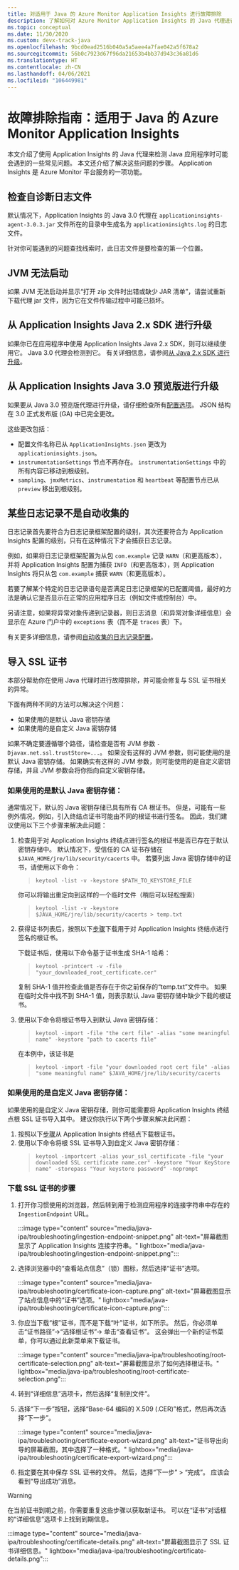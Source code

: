 ```yaml
---
title: 对适用于 Java 的 Azure Monitor Application Insights 进行故障排除
description: 了解如何对 Azure Monitor Application Insights 的 Java 代理进行故障排除
ms.topic: conceptual
ms.date: 11/30/2020
ms.custom: devx-track-java
ms.openlocfilehash: 9bcd0ead2516b040a5a5aee4a7fae042a5f678a2
ms.sourcegitcommit: 56b0c7923d67f96da21653b4bb37d943c36a81d6
ms.translationtype: HT
ms.contentlocale: zh-CN
ms.lasthandoff: 04/06/2021
ms.locfileid: "106449981"
---
```

# <a name="troubleshooting-guide-azure-monitor-application-insights-for-java"></a>故障排除指南：适用于 Java 的 Azure Monitor Application Insights

本文介绍了使用 Application Insights 的 Java 代理来检测 Java 应用程序时可能会遇到的一些常见问题。 本文还介绍了解决这些问题的步骤。 Application Insights 是 Azure Monitor 平台服务的一项功能。

## <a name="check-the-self-diagnostic-log-file"></a>检查自诊断日志文件

默认情况下，Application Insights 的 Java 3.0 代理在 `applicationinsights-agent-3.0.3.jar` 文件所在的目录中生成名为 `applicationinsights.log` 的日志文件。

针对你可能遇到的问题查找线索时，此日志文件是要检查的第一个位置。

## <a name="jvm-fails-to-start"></a>JVM 无法启动

如果 JVM 无法启动并显示“打开 zip 文件时出错或缺少 JAR 清单”，请尝试重新下载代理 jar 文件，因为它在文件传输过程中可能已损坏。

## <a name="upgrade-from-the-application-insights-java-2x-sdk"></a>从 Application Insights Java 2.x SDK 进行升级

如果你已在应用程序中使用 Application Insights Java 2.x SDK，则可以继续使用它。 Java 3.0 代理会检测到它。 有关详细信息，请参阅[从 Java 2.x SDK 进行升级](./java-standalone-upgrade-from-2x.md)。

## <a name="upgrade-from-application-insights-java-30-preview"></a>从 Application Insights Java 3.0 预览版进行升级

如果要从 Java 3.0 预览版代理进行升级，请仔细检查所有[配置选项](./java-standalone-config.md)。 JSON 结构在 3.0 正式发布版 (GA) 中已完全更改。

这些更改包括：

-  配置文件名称已从 `ApplicationInsights.json` 更改为 `applicationinsights.json`。
-  `instrumentationSettings` 节点不再存在。 `instrumentationSettings` 中的所有内容已移动到根级别。 
-  `sampling`、`jmxMetrics`、`instrumentation` 和 `heartbeat` 等配置节点已从 `preview` 移出到根级别。

## <a name="some-logging-is-not-auto-collected"></a>某些日志记录不是自动收集的

日志记录首先要符合为日志记录框架配置的级别，其次还要符合为 Application Insights 配置的级别，只有在这种情况下才会捕获日志记录。

例如，如果将日志记录框架配置为从包 `com.example` 记录 `WARN`（和更高版本），并将 Application Insights 配置为捕获 `INFO`（和更高版本），则 Application Insights 将只从包 `com.example` 捕获 `WARN`（和更高版本）。

若要了解某个特定的日志记录语句是否满足日志记录框架的已配置阈值，最好的方法是确认它是否显示在正常的应用程序日志（例如文件或控制台）中。

另请注意，如果将异常对象传递到记录器，则日志消息（和异常对象详细信息）会显示在 Azure 门户中的 `exceptions` 表（而不是 `traces` 表）下。

有关更多详细信息，请参阅[自动收集的日志记录配置](./java-standalone-config.md#auto-collected-logging)。

## <a name="import-ssl-certificates"></a>导入 SSL 证书

本部分帮助你在使用 Java 代理时进行故障排除，并可能会修复与 SSL 证书相关的异常。

下面有两种不同的方法可以解决这个问题：
* 如果使用的是默认 Java 密钥存储
* 如果使用的是自定义 Java 密钥存储

如果不确定要遵循哪个路径，请检查是否有 JVM 参数 `-Djavax.net.ssl.trustStore=...`。
如果没有这样的 JVM 参数，则可能使用的是默认 Java 密钥存储。
如果确实有这样的 JVM 参数，则可能使用的是自定义密钥存储，并且 JVM 参数会将你指向自定义密钥存储。

### <a name="if-using-the-default-java-keystore"></a>如果使用的是默认 Java 密钥存储：

通常情况下，默认的 Java 密钥存储已具有所有 CA 根证书。 但是，可能有一些例外情况，例如，引入终结点证书可能由不同的根证书进行签名。 因此，我们建议使用以下三个步骤来解决此问题：

1.  检查用于对 Application Insights 终结点进行签名的根证书是否已存在于默认密钥存储中。 默认情况下，受信任的 CA 证书存储在 `$JAVA_HOME/jre/lib/security/cacerts` 中。 若要列出 Java 密钥存储中的证书，请使用以下命令：
    > `keytool -list -v -keystore $PATH_TO_KEYSTORE_FILE`
 
    你可以将输出重定向到这样的一个临时文件（稍后可以轻松搜索）
    > `keytool -list -v -keystore $JAVA_HOME/jre/lib/security/cacerts > temp.txt`

2. 获得证书列表后，按照以下[步骤](#steps-to-download-ssl-certificate)下载用于对 Application Insights 终结点进行签名的根证书。

    下载证书后，使用以下命令基于证书生成 SHA-1 哈希：
    > `keytool -printcert -v -file "your_downloaded_root_certificate.cer"`
 
    复制 SHA-1 值并检查此值是否存在于你之前保存的“temp.txt”文件中。  如果在临时文件中找不到 SHA-1 值，则表示默认 Java 密钥存储中缺少下载的根证书。


3. 使用以下命令将根证书导入到默认 Java 密钥存储：
    >   `keytool -import -file "the cert file" -alias "some meaningful name" -keystore "path to cacerts file"`
 
    在本例中，该证书是
 
    > `keytool -import -file "your downloaded root cert file" -alias "some meaningful name" $JAVA_HOME/jre/lib/security/cacerts`


### <a name="if-using-a-custom-java-keystore"></a>如果使用的是自定义 Java 密钥存储：

如果使用的是自定义 Java 密钥存储，则你可能需要将 Application Insights 终结点根 SSL 证书导入其中。
建议你执行以下两个步骤来解决此问题：
1. 按照以下[步骤](#steps-to-download-ssl-certificate)从 Application Insights 终结点下载根证书。
2. 使用以下命令将根 SSL 证书导入到自定义 Java 密钥存储：
    > `keytool -importcert -alias your_ssl_certificate -file "your downloaded SSL certificate name.cer" -keystore "Your KeyStore name" -storepass "Your keystore password" -noprompt`

### <a name="steps-to-download-ssl-certificate"></a>下载 SSL 证书的步骤

1.  打开你习惯使用的浏览器，然后转到用于检测应用程序的连接字符串中存在的 `IngestionEndpoint` URL。

    :::image type="content" source="media/java-ipa/troubleshooting/ingestion-endpoint-snippet.png" alt-text="屏幕截图显示了 Application Insights 连接字符串。" lightbox="media/java-ipa/troubleshooting/ingestion-endpoint-snippet.png":::

2.  选择浏览器中的“查看站点信息”（锁）图标，然后选择“证书”选项。

    :::image type="content" source="media/java-ipa/troubleshooting/certificate-icon-capture.png" alt-text="屏幕截图显示了站点信息中的“证书”选项。" lightbox="media/java-ipa/troubleshooting/certificate-icon-capture.png":::

3.  你应当下载“根”证书，而不是下载“叶”证书，如下所示。 然后，你必须单击“证书路径”->“选择根证书”-> 单击“查看证书”。 这会弹出一个新的证书菜单，你可以通过此新菜单来下载证书。

    :::image type="content" source="media/java-ipa/troubleshooting/root-certificate-selection.png" alt-text="屏幕截图显示了如何选择根证书。" lightbox="media/java-ipa/troubleshooting/root-certificate-selection.png":::

4.  转到“详细信息”选项卡，然后选择“复制到文件”。
5.  选择“下一步”按钮，选择“Base-64 编码的 X.509 (.CER)”格式，然后再次选择“下一步”。

    :::image type="content" source="media/java-ipa/troubleshooting/certificate-export-wizard.png" alt-text="证书导出向导的屏幕截图，其中选择了一种格式。" lightbox="media/java-ipa/troubleshooting/certificate-export-wizard.png":::

6.  指定要在其中保存 SSL 证书的文件。 然后，选择“下一步” > “完成”。  应该会看到“导出成功”消息。

> [!WARNING]
> 在当前证书到期之前，你需要重复这些步骤以获取新证书。 可以在“证书”对话框的“详细信息”选项卡上找到到期信息。
>
> :::image type="content" source="media/java-ipa/troubleshooting/certificate-details.png" alt-text="屏幕截图显示了 SSL 证书详细信息。" lightbox="media/java-ipa/troubleshooting/certificate-details.png":::
